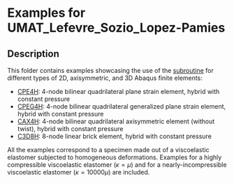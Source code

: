 # Examples for UMAT_Lefevre_Sozio_Lopez-Pamies

## Description

This folder contains examples showcasing the use of the [subroutine](/UMAT_KLP_RK5_hybrid.f) for different types of 2D, axisymmetric, and 3D Abaqus finite elements:
- [CPE4H](CPE4H): 4-node bilinear quadrilateral plane strain element, hybrid with constant pressure
- [CPEG4H](CPEG4H): 4-node bilinear quadrilateral generalized plane strain element, hybrid with constant pressure
- [CAX4H](CAX4H): 4-node bilinear quadrilateral axisymmetric element (without twist), hybrid with constant pressure
- [C3D8H](C3D8H): 8-node linear brick element, hybrid with constant pressure

All the examples correspond to a specimen made out of a viscoelastic elastomer subjected to homogeneous deformations. Examples for a highly compressible viscoelastic elastomer ($\kappa=\mu$) and for a nearly-incompressible viscoelastic elastomer ($\kappa=10000\mu$) are included.